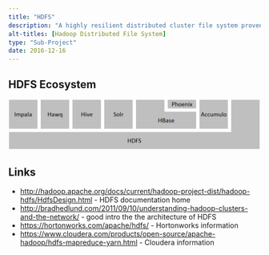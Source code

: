 ```yaml
---
title: "HDFS"
description: "A highly resilient distributed cluster file system proven at extreme scale that supports user authentication, extended ACLs, snapshots, quotas, central caching, a REST API, an NFS gateway, rolling upgrades, transparent encryption and heterogeneous storage. Part of the original Hadoop code base, becoming an Apache Hadoop sub-project in July 2009."
alt-titles: [Hadoop Distributed File System]
type: "Sub-Project"
date: 2016-12-16
---
```

## HDFS Ecosystem

![HDFS Ecosystem](/images/hdfs-ecosystem.png)

## Links

* <http://hadoop.apache.org/docs/current/hadoop-project-dist/hadoop-hdfs/HdfsDesign.html> - HDFS documentation home
* <http://bradhedlund.com/2011/09/10/understanding-hadoop-clusters-and-the-network/> - good intro the the architecture of HDFS
* <https://hortonworks.com/apache/hdfs/> - Hortonworks information
* <https://www.cloudera.com/products/open-source/apache-hadoop/hdfs-mapreduce-yarn.html> - Cloudera information